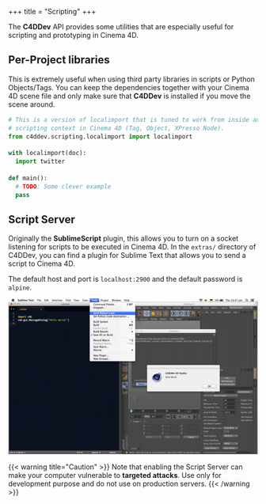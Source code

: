 +++
title = "Scripting"
+++

The **C4DDev** API provides some utilities that are especially useful for
scripting and prototyping in Cinema 4D.

## Per-Project libraries

This is extremely useful when using third party libraries in scripts or
Python Objects/Tags. You can keep the dependencies together with your
Cinema 4D scene file and only make sure that **C4DDev** is installed if
you move the scene around.

```python
# This is a version of localimport that is tuned to work from inside any
# scripting context in Cinema 4D (Tag, Object, XPresso Node).
from c4ddev.scripting.localimport import localimport

with localimport(doc):
  import twitter

def main():
  # TODO: Some clever example
  pass
```

## Script Server

Originally the **SublimeScript** plugin, this allows you to turn on a socket
listening for scripts to be executed in Cinema 4D. In the `extras/` directory
of C4DDev, you can find a plugin for Sublime Text that allows you to send a
script to Cinema 4D.

The default host and port is `localhost:2900` and the default password is
`alpine`.

![](../plugins/sublimescript.png)

{{< warning title="Caution" >}}
  Note that enabling the Script Server can make your computer vulnerable
  to **targeted attacks**. Use only for development purpose and do not use on
  production servers.
{{< /warning >}}

